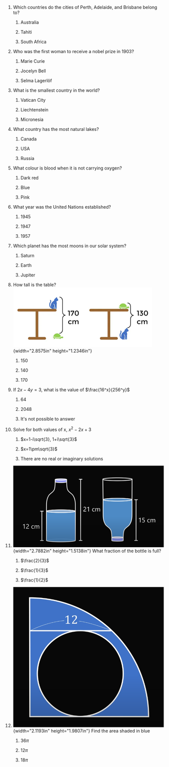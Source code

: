 1. Which countries do the cities of Perth, Adelaide, and Brisbane belong to?


    1. Australia


    2. Tahiti


    3. South Africa


2. Who was the first woman to receive a nobel prize in 1903?


    1. Marie Curie


    2. Jocelyn Bell


    3. Selma Lagerlöf


3. What is the smallest country in the world?


    1. Vatican City


    2. Liechtenstein


    3. Micronesia


4. What country has the most natural lakes?


    1. Canada


    2. USA


    3. Russia


5. What colour is blood when it is not carrying oxygen?


    1. Dark red


    2. Blue


    3. Pink


6. What year was the United Nations established?


    1. 1945


    2. 1947


    3. 1957


7. Which planet has the most moons in our solar system?


    1. Saturn


    2. Earth


    3. Jupiter

8. How tall is the table? ![](./Pictures/10000201000001BA000000BFC055DED5ED953619.png){width="2.8575in" height="1.2346in"}


    1. 150


    2. 140


    3. 170


9. If $2x - 4y = 3$, what is the value of $\frac{16^x}{256^y}$


    1. $64$


    2. $2048$


    3. It's not possible to answer

10. Solve for both values of x, $x^2-2x+3$

    1. $x=1-i\sqrt{3}, 1+i\sqrt{3}$

    2. $x=1\pm\sqrt{3}$

    3. There are no real or imaginary solutions

11. ![](./Pictures/1000020100000569000002EF3FF2F383D9EBCA64.png){width="2.7882in" height="1.5138in"} What fraction of the bottle is full?


    1. $\frac{2}{3}$


    2. $\frac{1}{3}$


    3. $\frac{1}{2}$


12. ![](./Pictures/10000201000002DA000002A829868D1E6005353F.png){width="2.1193in" height="1.9807in"} Find the area shaded in blue


    1. $36\pi$


    2. $12\pi$


    3. $18\pi$
